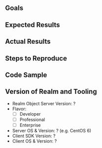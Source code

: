 <!--- Questions: If you have questions about how to use Realm, please ask on -->
<!--- StackOverflow: http://stackoverflow.com/questions/ask?tags=realm -->
<!--- We monitor the `realm` tag. -->

<!--- Feature Request: Just fill in the first two sections below. -->

<!--- Bugs: To help you as fast as possible with an issue please describe your issue  -->
<!--- and the steps you have taken to reproduce it in as much detail as possible.  -->

<!--- Thanks for helping us help you! :-)  -->

## Goals

<!--- What are you trying to achieve? -->

## Expected Results

<!--- What did you expect to happen? -->

## Actual Results

<!--- What happened instead? -->
<!--- e.g. the stack trace of a crash -->

## Steps to Reproduce

<!--- What are steps we can follow to reproduce this issue? -->

## Code Sample

<!--- Please provide a code sample or test case that highlights the issue. -->
<!--- If relevant, include your model definitions. -->
<!--- For larger code samples, links to external gists/repositories are preferred. -->
<!--- Alternatively, you can share information confidentially via email at help@realm.io. -->
<!--- Full projects that we can compile and run ourselves are ideal! -->

## Version of Realm and Tooling

- Realm Object Server Version: ?
- Flavor:
  - [ ] Developer
  - [ ] Professional
  - [ ] Enterprise
- Server OS & Version: ? (e.g. CentOS 6)
- Client SDK Version: ?
- Client OS & Version: ?

